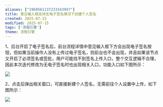 ```yaml
---
aliases: ["1969561137233343997"]
title: 意见输入框支持无电子签名情况下创建个人签名
created: 2025-07-15
modified: 2025-07-15
tags: ['流程引擎']
theme: 流程引擎
---
```


1、后台开启了电子签名后，前台流程详情中意见输入框下方会出现电子签名按钮，但如果当前操作人没有上传过电子签名，则前台也不会出现，并且如果该节点又开启了必须签名或签批，用户可能找不到签名上传入口，整个交互逻辑不合理，因此本次迭代修改为无电子签名时也出现相关入口，功能入口如下图所示：

![](0d5494cfd8c807d1d5781d3efef1f175.jpg)

2、点击后弹出相关窗口，可直接新建个人签名，无需前往个人设置中上传，如下图所示：

![](85224f6caa8a84abfa5f363dcdf7512a.jpg)
